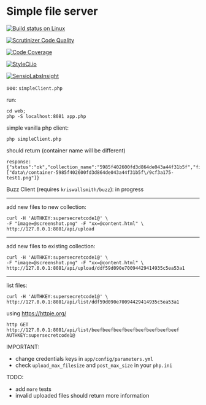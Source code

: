 # Simple file server

[![Build status on Linux](https://travis-ci.org/damianz5/simple_file_server.svg?branch=master)](http://travis-ci.org/damianz5/simple_file_server)

[![Scrutinizer Code Quality](https://scrutinizer-ci.com/g/damianz5/simple_file_server/badges/quality-score.png?b=master)](https://scrutinizer-ci.com/g/damianz5/simple_file_server/?branch=master)

[![Code Coverage](https://scrutinizer-ci.com/g/damianz5/simple_file_server/badges/coverage.png?b=master)](https://scrutinizer-ci.com/g/damianz5/simple_file_server/?branch=master)

[![StyleCi.io](https://styleci.io/repos/78035427/shield?style=plastic&branch=master)](https://styleci.io/repos/78035427)

[![SensioLabsInsight](https://insight.sensiolabs.com/projects/8dff597a-369f-4ec8-8ac4-787f5feb3f05/big.png)](https://insight.sensiolabs.com/projects/8dff597a-369f-4ec8-8ac4-787f5feb3f05)

see: `simpleClient.php`

run:
```
cd web;
php -S localhost:8081 app.php
```

simple vanilla php client:
```
php simpleClient.php
```
should return (container name will be different)
```
response: {"status":"ok","collection_name":"5985f402600fd3d864de043a44f31b5f","files":["data\/container-5985f402600fd3d864de043a44f31b5f\/9cf3a175-test1.png"]}
```

Buzz Client (requires `kriswallsmith/buzz`):
in progress

___
add new files to new collection:
```
curl -H 'AUTHKEY:supersecretcode1@' \
-F "image=@screenshot.png" -F "xx=@content.html" \
http://127.0.0.1:8081/api/upload
```

___
add new files to existing collection:
```
curl -H 'AUTHKEY:supersecretcode1@' \
-F "image=@screenshot.png" -F "xx=@content.html" \
http://127.0.0.1:8081/api/upload/ddf59d090e70094429414935c5ea53a1
```

___

list files:

```
curl -H 'AUTHKEY:supersecretcode1@' \
http://127.0.0.1:8081/api/list/ddf59d090e70094429414935c5ea53a1
```

using https://httpie.org/
```
http GET http://127.0.0.1:8081/api/list/beefbeefbeefbeefbeefbeefbeefbeef AUTHKEY:supersecretcode1@
```

IMPORTANT:
 - change credentials keys in `app/config/parameters.yml`
 - check `upload_max_filesize` and `post_max_size` in your `php.ini`

TODO:
 - add `more` tests
 - invalid uploaded files should return more information
